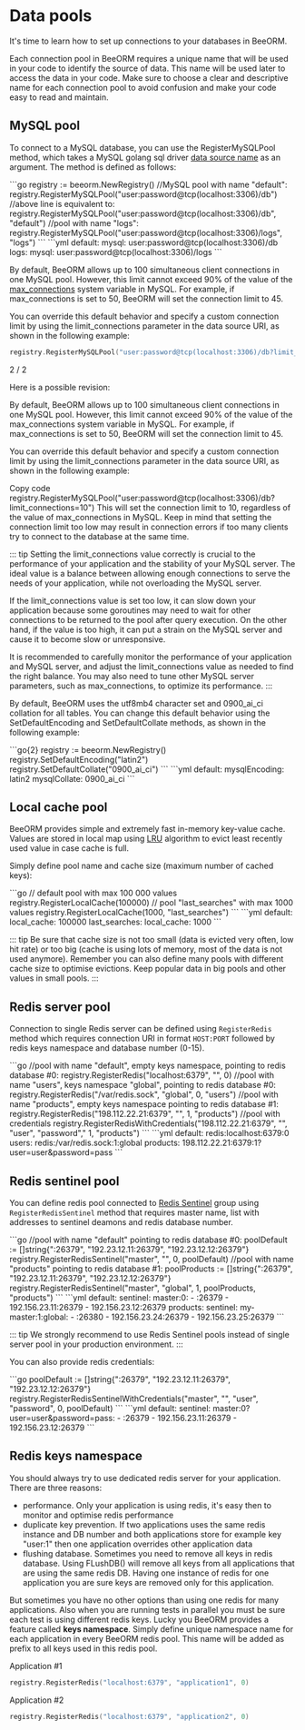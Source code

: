 # Data pools

It's time to learn how to set up connections to your databases in BeeORM.

Each connection pool in BeeORM requires a unique name that will be used in your code to identify the source of data. This name will be used later to access the data in your code. 
Make sure to choose a clear and descriptive name for each connection pool to avoid confusion and make your code easy to read and maintain.

## MySQL pool

To connect to a MySQL database, you can use the RegisterMySQLPool method, which takes a MySQL golang sql driver [data source name](https://github.com/go-sql-driver/mysql#dsn-data-source-name) as an argument. The method is defined as follows:

<code-group>
<code-block title="in go">
```go
registry := beeorm.NewRegistry()
//MySQL pool with name "default":
registry.RegisterMySQLPool("user:password@tcp(localhost:3306)/db")
//above line is equivalent to:
registry.RegisterMySQLPool("user:password@tcp(localhost:3306)/db", "default")
//pool with name "logs":
registry.RegisterMySQLPool("user:password@tcp(localhost:3306)/logs", "logs")
```
</code-block>

<code-block title="yaml">
```yml
default:
  mysql: user:password@tcp(localhost:3306)/db
logs:
  mysql: user:password@tcp(localhost:3306)/logs
```
</code-block>
</code-group>


By default, BeeORM allows up to 100 simultaneous client connections in one MySQL pool. However, this limit cannot exceed 90% of the value of 
the [max_connections](https://dev.mysql.com/doc/refman/8.0/en/server-system-variables.html#sysvar_max_connections) system variable in MySQL. For example, 
if max_connections is set to 50, BeeORM will set the connection limit to 45.

You can override this default behavior and specify a custom connection limit by using the limit_connections parameter in the data source URI, as shown in the following example:

```go
registry.RegisterMySQLPool("user:password@tcp(localhost:3306)/db?limit_connections=10")
```

2 / 2

Here is a possible revision:

By default, BeeORM allows up to 100 simultaneous client connections in one MySQL pool. However, this limit cannot exceed 90% of the value of the max_connections system variable in MySQL. For example, if max_connections is set to 50, BeeORM will set the connection limit to 45.

You can override this default behavior and specify a custom connection limit by using the limit_connections parameter in the data source URI, as shown in the following example:

Copy code
registry.RegisterMySQLPool("user:password@tcp(localhost:3306)/db?limit_connections=10")
This will set the connection limit to 10, regardless of the value of max_connections in MySQL. Keep in mind that setting the connection limit too low may result in connection errors if too many clients try to connect to the database at the same time.

::: tip
Setting the limit_connections value correctly is crucial to the performance of your application and the stability of your MySQL server. The ideal value is a balance between allowing enough connections to serve the needs of your application, while not overloading the MySQL server.

If the limit_connections value is set too low, it can slow down your application because some goroutines may need to wait for other connections to be returned to the pool after query execution. On the other hand, if the value is too high, it can put a strain on the MySQL server and cause it to become slow or unresponsive.

It is recommended to carefully monitor the performance of your application and MySQL server, and adjust the limit_connections value as needed to find the right balance. You may also need to tune other MySQL server parameters, such as max_connections, to optimize its performance.
:::

By default, BeeORM uses the utf8mb4 character set and 0900_ai_ci collation for all tables. You can change this default behavior using the SetDefaultEncoding and SetDefaultCollate methods, as shown in the following example:

<code-group>
<code-block title="in go">
```go{2}
registry := beeorm.NewRegistry()
registry.SetDefaultEncoding("latin2")
registry.SetDefaultCollate("0900_ai_ci")
```
</code-block>

<code-block title="yaml">
```yml
default:
  mysqlEncoding: latin2
  mysqlCollate: 0900_ai_ci
```
</code-block>
</code-group>

## Local cache pool

BeeORM provides simple and extremely fast in-memory key-value cache. 
Values are stored in local map using [LRU](https://en.wikipedia.org/wiki/Cache_replacement_policies#Least_recently_used_(LRU))
algorithm to evict least recently used value in case cache is full. 

Simply define pool name and cache size (maximum number of cached keys):

<code-group>
<code-block title="in go">
```go
// default pool with max 100 000 values
registry.RegisterLocalCache(100000)
// pool "last_searches" with max 1000 values
registry.RegisterLocalCache(1000, "last_searches")
```
</code-block>

<code-block title="yaml">
```yml
default:
  local_cache: 100000
last_searches:
  local_cache: 1000
```
</code-block>
</code-group>

::: tip
Be sure that cache size is not too small (data is evicted very often, low hit rate) 
or too big (cache is using lots of memory, most of the data is not used anymore).
Remember you can also define many pools with different cache size to optimise evictions.
Keep popular data in big pools and other values in small pools.
:::

## Redis server pool

Connection to single Redis server can be defined using `RegisterRedis` method
which requires connection URI in format `HOST:PORT` followed by redis keys namespace
and database number (0-15).

<code-group>
<code-block title="in go">
```go
//pool with name "default", empty keys namespace, pointing to redis database #0: 
registry.RegisterRedis("localhost:6379", "", 0)
//pool with name "users", keys namespace "global", pointing to redis database #0: 
registry.RegisterRedis("/var/redis.sock", "global", 0, "users")
//pool with name "products", empty keys namespace pointing to redis database #1: 
registry.RegisterRedis("198.112.22.21:6379", "", 1, "products")
//pool with credentials
registry.RegisterRedisWithCredentials("198.112.22.21:6379", "", "user", "password"," 1, "products")
```
</code-block>

<code-block title="yaml">
```yml
default:
  redis:localhost:6379:0
users:
  redis:/var/redis.sock:1:global
products:
  198.112.22.21:6379:1?user=user&password=pass
```
</code-block>
</code-group>

## Redis sentinel pool

You can define redis pool connected to [Redis Sentinel](https://redis.io/topics/sentinel) group
using `RegisterRedisSentinel` method that requires master name, list with
addresses to sentinel deamons and redis database number.



<code-group>
<code-block title="in go">
```go
//pool with name "default" pointing to redis database #0: 
poolDefault := []string{":26379", "192.23.12.11:26379", "192.23.12.12:26379"}
registry.RegisterRedisSentinel("master", "", 0, poolDefault)
//pool with name "products" pointing to redis database #1: 
poolProducts := []string{":26379", "192.23.12.11:26379", "192.23.12.12:26379"}
registry.RegisterRedisSentinel("master", "global", 1, poolProducts, "products") 
```
</code-block>

<code-block title="yaml">
```yml
default:
  sentinel:
    master:0:
      - :26379
      - 192.156.23.11:26379
      - 192.156.23.12:26379
products:
  sentinel:
    my-master:1:global:
      - :26380
      - 192.156.23.24:26379
      - 192.156.23.25:26379
```
</code-block>
</code-group>

::: tip
We strongly recommend to use Redis Sentinel pools instead of single server pool 
in your production environment. 
:::

You can also provide redis credentials:

<code-group>
<code-block title="in go">
```go
poolDefault := []string{":26379", "192.23.12.11:26379", "192.23.12.12:26379"}
registry.RegisterRedisSentinelWithCredentials("master", "", "user", "password", 0, poolDefault)
```
</code-block>

<code-block title="yaml">
```yml
default:
  sentinel:
    master:0?user=user&password=pass:
      - :26379
      - 192.156.23.11:26379
      - 192.156.23.12:26379
```
</code-block>
</code-group>

## Redis keys namespace

You should always try to use dedicated redis server for your application.
There are three reasons:
 * performance. Only your application is using redis, it's easy then to monitor and optimise redis performance
 * duplicate key prevention. If two applications uses the same redis instance and DB number and
both applications store for example key "user:1" then one application overrides other application data
 * flushing database. Sometimes you need to remove all keys in redis database. Using FLushDB() will 
remove all keys from all applications that are using the same redis DB. Having one instance of redis
for one application you are sure keys are removed only for this application.

But sometimes you have no other options than using one redis for many applications.
Also when you are running tests in parallel you must be sure each test is using different
redis keys. Lucky you BeeORM provides a feature called **keys namespace**.
Simply define unique namespace name for each application in every BeeORM redis pool.
This name will be added as prefix to all keys used in this redis pool.

Application #1
```go
registry.RegisterRedis("localhost:6379", "application1", 0)
```

Application #2
```go
registry.RegisterRedis("localhost:6379", "application2", 0)
```
